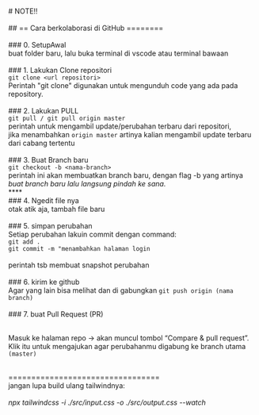 <br># NOTE!!
<br>
<br>## == Cara berkolaborasi di GitHub ========
<br>
<br>### 0. SetupAwal
<br>buat folder baru, lalu buka terminal di vscode atau terminal bawaan
<br>
<br>### 1. Lakukan Clone repositori
<br>`git clone <url repositori>`
<br>Perintah "git clone" digunakan untuk mengunduh code yang ada pada repository.
<br>
<br>### 2. Lakukan PULL
<br>`git pull / git pull origin master` 
<br>perintah untuk mengambil update/perubahan terbaru dari repositori, 
<br> jika menambahkan `origin master` artinya kalian mengambil update terbaru dari cabang tertentu
<br>
<br>### 3. Buat Branch baru 
<br>`git checkout -b <nama-branch>`
<br>perintah ini akan membuatkan branch baru, dengan flag -b yang artinya _buat branch baru lalu langsung pindah ke sana._
<br>****
<br>### 4. Ngedit file nya
<br>otak atik aja, tambah file baru
<br>
<br>### 5. simpan perubahan
<br>Setiap perubahan lakuin commit dengan command:
<br>`git add .`
<br>`git commit -m "menambahkan halaman login`
<br>
<br>perintah tsb membuat snapshot perubahan
<br>
<br>### 6. kirim ke github
<br>Agar yang lain bisa melihat dan di gabungkan 
`git push origin (nama branch)`
<br>
<br>### 7. buat Pull Request (PR)

<br>Masuk ke halaman repo → akan muncul tombol “Compare & pull request”.
Klik itu untuk mengajukan agar perubahanmu digabung ke branch utama `(master)`

<br>=================================
<br>jangan lupa build ulang tailwindnya:
<br>
<br> _npx tailwindcss -i ./src/input.css -o ./src/output.css --watch_




